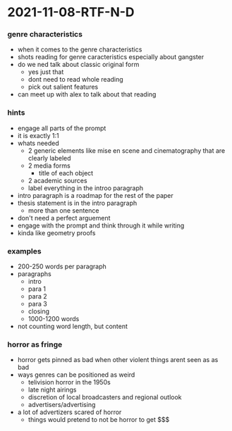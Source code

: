 # 2021-11-08-RTF-N-D
<!-- ask about gangster genre characteristics-->

### genre characteristics
- when it comes to the genre characteristics
- shots reading for genre caracteristics especially about gangster
- do we ned talk about classic original form
  - yes just that
  - dont need to read whole reading
  - pick out salient features
- can meet up with alex to talk about that reading 
<!-- no one started yet -->

### hints
- engage all parts of the prompt
- it is exactly 1:1
- whats needed
  - 2 generic elements like mise en scene and cinematography that are clearly labeled
  - 2 media forms
    - title of each object
  - 2 academic sources
  - label everything in the introo paragraph
- intro paragraph is a roadmap for the rest of the paper
- thesis statement is in the intro paragraph
  - more than one sentence
- don't need a perfect arguement
- engage with the prompt and think through it while writing
- kinda like geometry proofs

### examples
- 200-250 words per paragraph
- paragraphs
  - intro 
  - para 1 
  - para 2
  - para 3
  - closing
  - 1000-1200 words
- not counting word length, but content

### horror as fringe
- horror gets pinned as bad when other violent things arent seen as as bad 
- ways genres can be positioned as weird
  - telivision horror in the 1950s 
  - late night airings
  - discretion of local broadcasters and regional outlook
  - advertisers/advertising
- a lot of advertizers scared of horror
  - things would pretend to not be horror to get $$$
<!-- organize -->
